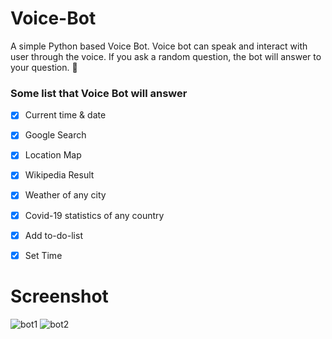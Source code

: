 # Voice-Bot


A simple Python based Voice Bot. Voice bot can speak and interact with user through the voice. If you ask a random question, the bot will answer to your question. :robot:	

### Some list that Voice Bot will answer

- [x] Current time & date
- [x]  Google Search
- [x] Location Map
- [x] Wikipedia Result
- [x] Weather of any city
- [x] Covid-19 statistics of any country
- [x] Add to-do-list
- [x] Set Time


# Screenshot


![bot1](https://user-images.githubusercontent.com/52861859/115128964-654fb280-a003-11eb-9a0f-e5c7073b00bf.PNG) ![bot2](https://user-images.githubusercontent.com/52861859/115128966-67b20c80-a003-11eb-97fe-bd2f9f4de051.PNG)
